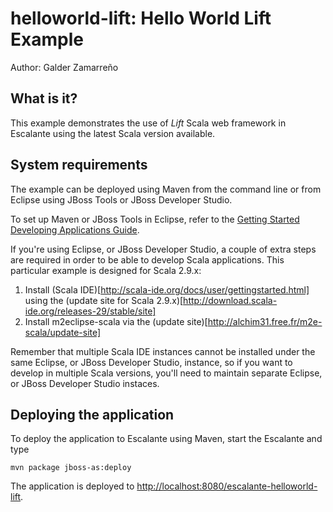 helloworld-lift: Hello World Lift Example
========================================
Author: Galder Zamarreño

What is it?
-----------

This example demonstrates the use of *Lift* Scala web framework in Escalante
using the latest Scala version available.

System requirements
-------------------

The example can be deployed using Maven from the command line or from Eclipse
using JBoss Tools or JBoss Developer Studio.

To set up Maven or JBoss Tools in Eclipse, refer to the
<a href="https://docs.jboss.org/author/display/AS71/Getting+Started+Developing+Applications+Guide"
title="Getting Started Developing Applications Guide">Getting Started Developing Applications Guide</a>.

If you're using Eclipse, or JBoss Developer Studio, a couple of extra steps
are required in order to be able to develop Scala applications. This particular
example is designed for Scala 2.9.x:

1. Install (Scala IDE)[http://scala-ide.org/docs/user/gettingstarted.html]
using the (update site for Scala 2.9.x)[http://download.scala-ide.org/releases-29/stable/site]
2. Install m2eclipse-scala via the (update site)[http://alchim31.free.fr/m2e-scala/update-site]

Remember that multiple Scala IDE instances cannot be installed under the same
Eclipse, or JBoss Developer Studio, instance, so if you want to develop in
multiple Scala versions, you'll need to maintain separate Eclipse, or JBoss
Developer Studio instaces.

Deploying the application
-------------------------

To deploy the application to Escalante using Maven, start the Escalante and type

    mvn package jboss-as:deploy

The application is deployed to <http://localhost:8080/escalante-helloworld-lift>.